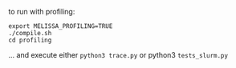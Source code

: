 to run with profiling:
```
export MELISSA_PROFILING=TRUE
./compile.sh
cd profiling
```
... and execute either `python3 trace.py` or python3 `tests_slurm.py`

